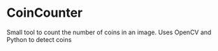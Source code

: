 # CoinCounter

Small tool to count the number of coins in an image.
Uses OpenCV and Python to detect coins
